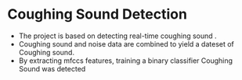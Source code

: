 # Coughing Sound Detection


* The project is based on detecting real-time coughing sound .
* Coughing sound and noise data are combined to yield a dateset of Coughing sound.
* By extracting mfccs features, training a binary classifier Coughing Sound was detected

